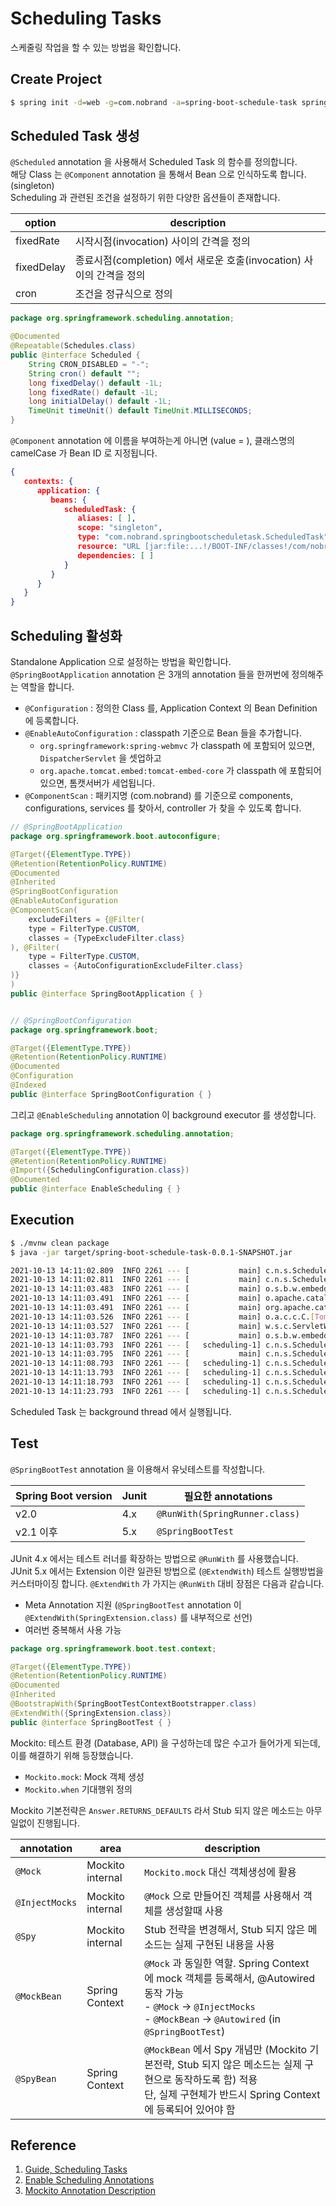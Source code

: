 # Scheduling Tasks
스케줄링 작업을 할 수 있는 방법을 확인합니다.

## Create Project
```bash
$ spring init -d=web -g=com.nobrand -a=spring-boot-schedule-task spring-boot-schedule-task
```

## Scheduled Task 생성
`@Scheduled` annotation 을 사용해서 Scheduled Task 의 함수를 정의합니다.<br>
해당 Class 는 `@Component` annotation 을 통해서 Bean 으로 인식하도록 합니다. (singleton) <br>
Scheduling 과 관련된 조건을 설정하기 위한 다양한 옵션들이 존재합니다.<br>

|option    |description                                                         |
|----------|--------------------------------------------------------------------|
|fixedRate |시작시점(invocation) 사이의 간격을 정의                             |
|fixedDelay|종료시점(completion) 에서 새로운 호출(invocation) 사이의 간격을 정의|
|cron      |조건을 정규식으로 정의                                              |

```java
package org.springframework.scheduling.annotation;

@Documented
@Repeatable(Schedules.class)
public @interface Scheduled {
    String CRON_DISABLED = "-";
    String cron() default "";
    long fixedDelay() default -1L;
    long fixedRate() default -1L;
    long initialDelay() default -1L;
    TimeUnit timeUnit() default TimeUnit.MILLISECONDS;
}
```
`@Component` annotation 에 이름을 부여하는게 아니면 (value = ), 클래스명의 camelCase 가 Bean ID 로 지정됩니다.
```json
{
   contexts: {
      application: {
         beans: {
            scheduledTask: {
               aliases: [ ],
               scope: "singleton",
               type: "com.nobrand.springbootscheduletask.ScheduledTask",
               resource: "URL [jar:file:...!/BOOT-INF/classes!/com/nobrand/springbootscheduletask/ScheduledTask.class]",
               dependencies: [ ]
            }
         }
      }
   }
}
```

## Scheduling 활성화
Standalone Application 으로 설정하는 방법을 확인합니다.<br>
`@SpringBootApplication` annotation 은 3개의 annotation 들을 한꺼번에 정의해주는 역할을 합니다.<br>
 - `@Configuration` : 정의한 Class 를, Application Context 의 Bean Definition 에 등록합니다.
 - `@EnableAutoConfiguration` : classpath 기준으로 Bean 들을 추가합니다.<br>
   - `org.springframework:spring-webmvc` 가 classpath 에 포함되어 있으면, `DispatcherServlet` 을 셋업하고
   - `org.apache.tomcat.embed:tomcat-embed-core` 가 classpath 에 포함되어 있으면, 톰캣서버가 세업됩니다.
 - `@ComponentScan` : 패키지명 (com.nobrand) 를 기준으로 components, configurations, services 를 찾아서, controller 가 찾을 수 있도록 합니다.

```java
// @SpringBootApplication
package org.springframework.boot.autoconfigure;

@Target({ElementType.TYPE})
@Retention(RetentionPolicy.RUNTIME)
@Documented
@Inherited
@SpringBootConfiguration
@EnableAutoConfiguration
@ComponentScan(
    excludeFilters = {@Filter(
    type = FilterType.CUSTOM,
    classes = {TypeExcludeFilter.class}
), @Filter(
    type = FilterType.CUSTOM,
    classes = {AutoConfigurationExcludeFilter.class}
)}
)
public @interface SpringBootApplication { }


// @SpringBootConfiguration
package org.springframework.boot;

@Target({ElementType.TYPE})
@Retention(RetentionPolicy.RUNTIME)
@Documented
@Configuration
@Indexed
public @interface SpringBootConfiguration { }
```
그리고 `@EnableScheduling` annotation 이 background executor 를 생성합니다. <br>

```java
package org.springframework.scheduling.annotation;

@Target({ElementType.TYPE})
@Retention(RetentionPolicy.RUNTIME)
@Import({SchedulingConfiguration.class})
@Documented
public @interface EnableScheduling { }
```

## Execution
```bash
$ ./mvnw clean package
$ java -jar target/spring-boot-schedule-task-0.0.1-SNAPSHOT.jar

2021-10-13 14:11:02.809  INFO 2261 --- [           main] c.n.s.ScheduleTaskApplication            : Starting ScheduleTaskApplication v0.0.1-SNAPSHOT using Java 11.0.11
2021-10-13 14:11:02.811  INFO 2261 --- [           main] c.n.s.ScheduleTaskApplication            : No active profile set, falling back to default profiles: default
2021-10-13 14:11:03.483  INFO 2261 --- [           main] o.s.b.w.embedded.tomcat.TomcatWebServer  : Tomcat initialized with port(s): 8080 (http)
2021-10-13 14:11:03.491  INFO 2261 --- [           main] o.apache.catalina.core.StandardService   : Starting service [Tomcat]
2021-10-13 14:11:03.491  INFO 2261 --- [           main] org.apache.catalina.core.StandardEngine  : Starting Servlet engine: [Apache Tomcat/9.0.53]
2021-10-13 14:11:03.526  INFO 2261 --- [           main] o.a.c.c.C.[Tomcat].[localhost].[/]       : Initializing Spring embedded WebApplicationContext
2021-10-13 14:11:03.527  INFO 2261 --- [           main] w.s.c.ServletWebServerApplicationContext : Root WebApplicationContext: initialization completed in 666 ms
2021-10-13 14:11:03.787  INFO 2261 --- [           main] o.s.b.w.embedded.tomcat.TomcatWebServer  : Tomcat started on port(s): 8080 (http) with context path ''
2021-10-13 14:11:03.793  INFO 2261 --- [   scheduling-1] c.n.s.ScheduledTask                      : 14:11:03
2021-10-13 14:11:03.795  INFO 2261 --- [           main] c.n.s.ScheduleTaskApplication            : Started ScheduleTaskApplication in 1.284 seconds (JVM running for 1.597)
2021-10-13 14:11:08.793  INFO 2261 --- [   scheduling-1] c.n.s.ScheduledTask                      : 14:11:08
2021-10-13 14:11:13.793  INFO 2261 --- [   scheduling-1] c.n.s.ScheduledTask                      : 14:11:13
2021-10-13 14:11:18.793  INFO 2261 --- [   scheduling-1] c.n.s.ScheduledTask                      : 14:11:18
2021-10-13 14:11:23.793  INFO 2261 --- [   scheduling-1] c.n.s.ScheduledTask                      : 14:11:23
```
Scheduled Task 는 background thread 에서 실행됩니다.

## Test
`@SpringBootTest` annotation 을 이용해서 유닛테스트를 작성합니다.

|Spring Boot version|Junit|필요한 annotations             |
|-------------------|-----|-------------------------------|
|v2.0               |4.x  |`@RunWith(SpringRunner.class)` |
|v2.1 이후          |5.x  |`@SpringBootTest`              |

JUnit 4.x 에서는 테스트 러너를 확장하는 방법으로 `@RunWith` 를 사용했습니다.<br>
JUnit 5.x 에서는 Extension 이란 일관된 방법으로 (`@ExtendWith`) 테스트 실행방법을 커스터마이징 합니다.
`@ExtendWith` 가 가지는 `@RunWith` 대비 장점은 다음과 같습니다.
 - Meta Annotation 지원 (`@SpringBootTest` annotation 이 `@ExtendWith(SpringExtension.class)` 를 내부적으로 선언)
 - 여러번 중복해서 사용 가능

```java
package org.springframework.boot.test.context;

@Target({ElementType.TYPE})
@Retention(RetentionPolicy.RUNTIME)
@Documented
@Inherited
@BootstrapWith(SpringBootTestContextBootstrapper.class)
@ExtendWith({SpringExtension.class})
public @interface SpringBootTest { }
```

Mockito: 테스트 환경 (Database, API) 을 구성하는데 많은 수고가 들어가게 되는데, 이를 해결하기 위해 등장했습니다. <br>
 - `Mockito.mock`: Mock 객체 생성
 - `Mockito.when` 기대행위 정의 

Mockito 기본전략은 `Answer.RETURNS_DEFAULTS` 라서 Stub 되지 않은 메소드는 아무일없이 진행됩니다.

|annotation     |area             |description                                                                                                                                                                   |
|---------------|-----------------|------------------------------------------------------------------------------------------------------------------------------------------------------------------------------|
|`@Mock`        |Mockito internal |`Mockito.mock` 대신 객체생성에 활용                                                                                                                                           |
|`@InjectMocks` |Mockito internal |`@Mock` 으로 만들어진 객체를 사용해서 객체를 생성할때 사용                                                                                                                    |
|`@Spy`         |Mockito internal |Stub 전략을 변경해서, Stub 되지 않은 메소드는 실제 구현된 내용을 사용                                                                                                         |
|`@MockBean`    |Spring Context   |`@Mock` 과 동일한 역할. Spring Context 에 mock 객체를 등록해서, @Autowired 동작 가능<br> - `@Mock` -> `@InjectMocks`<br> - `@MockBean` -> `@Autowired` (in `@SpringBootTest`) |
|`@SpyBean`     |Spring Context   |`@MockBean` 에서 Spy 개념만 (Mockito 기본전략, Stub 되지 않은 메소드는 실제 구현으로 동작하도록 함) 적용<br> 단, 실제 구현체가 반드시 Spring Context 에 등록되어 있어야 함    |

## Reference
1. [Guide, Scheduling Tasks](https://spring.io/guides/gs/scheduling-tasks/)
2. [Enable Scheduling Annotations](https://docs.spring.io/spring-framework/docs/current/reference/html/integration.html#scheduling-annotation-support)
3. [Mockito Annotation Description](https://cobbybb.tistory.com/16)